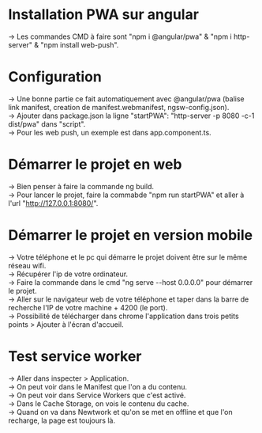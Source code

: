 # Installation PWA sur angular
-> Les commandes CMD à faire sont "npm i @angular/pwa" & "npm i http-server" & "npm install web-push".  

# Configuration
-> Une bonne partie ce fait automatiquement avec @angular/pwa (balise link manifest, creation de manifest.webmanifest, ngsw-config.json).  
-> Ajouter dans package.json la ligne "startPWA": "http-server -p 8080 -c-1 dist/pwa" dans "script".  
-> Pour les web push, un exemple est dans app.component.ts.  

# Démarrer le projet en web
-> Bien penser à faire la commande ng build.  
-> Pour lancer le projet, faire la commabde "npm run startPWA" et aller à l'url "http://127.0.0.1:8080/".  

# Démarrer le projet en version mobile
-> Votre téléphone et le pc qui démarre le projet doivent être sur le même réseau wifi.  
-> Récupérer l'ip de votre ordinateur.  
-> Faire la commande dans le cmd "ng serve --host 0.0.0.0" pour démarrer le projet.  
-> Aller sur le navigateur web de votre téléphone et taper dans la barre de recherche l'IP de votre machine + 4200 (le port).  
-> Possibilité de télécharger dans chrome l'application dans trois petits points > Ajouter à l'écran d'accueil.  

# Test service worker
-> Aller dans inspecter > Application.  
-> On peut voir dans le Manifest que l'on a du contenu.  
-> On peut voir dans Service Workers que c'est activé.  
-> Dans le Cache Storage, on vois le contenu du cache.  
-> Quand on va dans Newtwork et qu'on se met en offline et que l'on recharge, la page est toujours là.  


